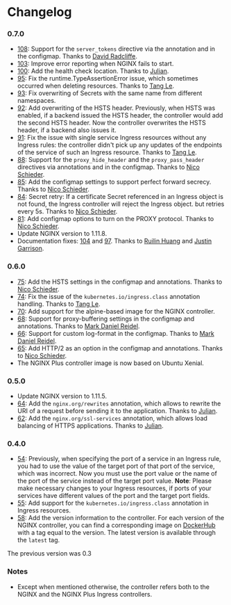 # Changelog

### 0.7.0

* [108](https://github.com/cabernety/boxlinker-loadbalancer/pull/108): Support for the `server_tokens` directive via the annotation and in the configmap. Thanks to [David Radcliffe](https://github.com/dwradcliffe).
* [103](https://github.com/cabernety/boxlinker-loadbalancer/pull/103): Improve error reporting when NGINX fails to start.
* [100](https://github.com/cabernety/boxlinker-loadbalancer/pull/100): Add the health check location. Thanks to [Julian](https://github.com/jmastr).
* [95](https://github.com/cabernety/boxlinker-loadbalancer/pull/95): Fix the runtime.TypeAssertionError issue, which sometimes occurred when deleting resources. Thanks to [Tang Le](https://github.com/tangle329).
* [93](https://github.com/cabernety/boxlinker-loadbalancer/pull/93): Fix overwriting of Secrets with the same name from different namespaces.
* [92](https://github.com/cabernety/boxlinker-loadbalancer/pull/92/files): Add overwriting of the HSTS header. Previously, when HSTS was enabled, if a backend issued the HSTS header, the controller would add the second HSTS header. Now the controller overwrites the HSTS header, if a backend also issues it.
* [91](https://github.com/cabernety/boxlinker-loadbalancer/pull/91):
Fix the issue with single service Ingress resources without any Ingress rules: the controller didn't pick up any updates of the endpoints of the service of such an Ingress resource. Thanks to [Tang Le](https://github.com/tangle329).
* [88](https://github.com/cabernety/boxlinker-loadbalancer/pull/88): Support for the `proxy_hide_header` and the `proxy_pass_header` directives via annotations and in the configmap. Thanks to [Nico Schieder](https://github.com/thetechnick).
* [85](https://github.com/cabernety/boxlinker-loadbalancer/pull/85): Add the configmap settings to support perfect forward secrecy. Thanks to [Nico Schieder](https://github.com/thetechnick).
* [84](https://github.com/cabernety/boxlinker-loadbalancer/pull/84): Secret retry: If a certificate Secret referenced in an Ingress object is not found,
the Ingress controller will reject the Ingress object. but retries every 5s. Thanks to [Nico Schieder](https://github.com/thetechnick).
* [81](https://github.com/cabernety/boxlinker-loadbalancer/pull/81): Add configmap options to turn on the PROXY protocol. Thanks to [Nico Schieder](https://github.com/thetechnick).
* Update NGINX version to 1.11.8.
* Documentation fixes: [104](https://github.com/cabernety/boxlinker-loadbalancer/pull/104/files) and [97](https://github.com/cabernety/boxlinker-loadbalancer/pull/97/files). Thanks to [Ruilin Huang](https://github.com/hrl) and [Justin Garrison](https://github.com/rothgar).

### 0.6.0

* [75](https://github.com/cabernety/boxlinker-loadbalancer/pull/75): Add the HSTS settings in the configmap and annotations. Thanks to [Nico Schieder](https://github.com/thetechnick).
* [74](https://github.com/cabernety/boxlinker-loadbalancer/pull/74): Fix the issue of the `kubernetes.io/ingress.class` annotation handling. Thanks to [Tang Le](https://github.com/tangle329).
* [70](https://github.com/cabernety/boxlinker-loadbalancer/pull/70): Add support for the alpine-based image for the NGINX controller.
* [68](https://github.com/cabernety/boxlinker-loadbalancer/pull/68): Support for proxy-buffering settings in the configmap and annotations. Thanks to [Mark Daniel Reidel](https://github.com/df-mreidel).
* [66](https://github.com/cabernety/boxlinker-loadbalancer/pull/66): Support for custom log-format in the configmap. Thanks to [Mark Daniel Reidel](https://github.com/df-mreidel).
* [65](https://github.com/cabernety/boxlinker-loadbalancer/pull/65): Add HTTP/2 as an option in the configmap and annotations. Thanks to [Nico Schieder](https://github.com/thetechnick).
* The NGINX Plus controller image is now based on Ubuntu Xenial.

### 0.5.0

* Update NGINX version to 1.11.5.
* [64](https://github.com/cabernety/boxlinker-loadbalancer/pull/64): Add the `nginx.org/rewrites` annotation, which allows to rewrite the URI of a request before sending it to the application. Thanks to [Julian](https://github.com/jmastr).
* [62](https://github.com/cabernety/boxlinker-loadbalancer/pull/62): Add the `nginx.org/ssl-services` annotation, which allows load balancing of HTTPS applications. Thanks to [Julian](https://github.com/jmastr).

### 0.4.0

* [54](https://github.com/cabernety/boxlinker-loadbalancer/pull/54): Previously, when specifying the port of a service in an Ingress rule, you had to use the value of the target port of that port of the service, which was incorrect. Now you must use the port value or the name of the port of the service instead of the target port value. **Note**: Please make necessary changes to your Ingress resources, if ports of your services have different values of the port and the target port fields.
* [55](https://github.com/cabernety/boxlinker-loadbalancer/pull/55): Add support for the `kubernetes.io/ingress.class` annotation in Ingress resources.
* [58](https://github.com/cabernety/boxlinker-loadbalancer/pull/58): Add the version information to the controller. For each version of the NGINX controller, you can find a corresponding image on [DockerHub](https://hub.docker.com/r/nginxdemos/nginx-ingress/tags/) with a tag equal to the version. The latest version is available through the `latest` tag.

The previous version was 0.3


### Notes

* Except when mentioned otherwise, the controller refers both to the NGINX and the NGINX Plus Ingress controllers.
